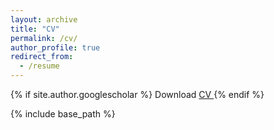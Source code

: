 ```yaml
---
layout: archive
title: "CV"
permalink: /cv/
author_profile: true
redirect_from:
  - /resume
---
```


{% if site.author.googlescholar %}
  Download <a href="{{https://chenyi-zhuang.github.io/files/CV.pdf}}" download> CV </a>
{% endif %}

{% include base_path %}
